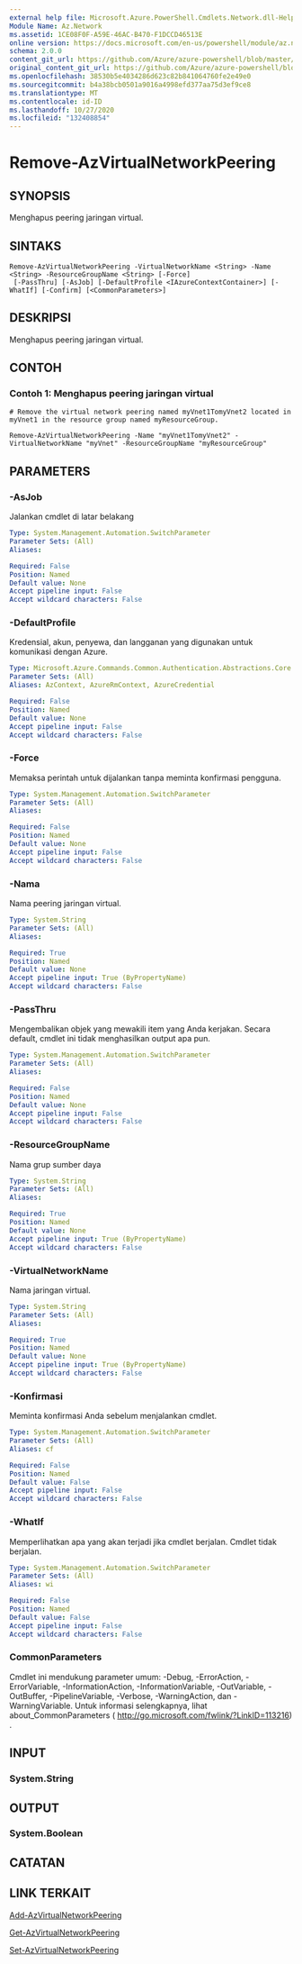```yaml
---
external help file: Microsoft.Azure.PowerShell.Cmdlets.Network.dll-Help.xml
Module Name: Az.Network
ms.assetid: 1CE08F0F-A59E-46AC-B470-F1DCCD46513E
online version: https://docs.microsoft.com/en-us/powershell/module/az.network/remove-azvirtualnetworkpeering
schema: 2.0.0
content_git_url: https://github.com/Azure/azure-powershell/blob/master/src/Network/Network/help/Remove-AzVirtualNetworkPeering.md
original_content_git_url: https://github.com/Azure/azure-powershell/blob/master/src/Network/Network/help/Remove-AzVirtualNetworkPeering.md
ms.openlocfilehash: 38530b5e4034286d623c82b841064760fe2e49e0
ms.sourcegitcommit: b4a38bcb0501a9016a4998efd377aa75d3ef9ce8
ms.translationtype: MT
ms.contentlocale: id-ID
ms.lasthandoff: 10/27/2020
ms.locfileid: "132408854"
---
```

# Remove-AzVirtualNetworkPeering

## SYNOPSIS
Menghapus peering jaringan virtual.

## SINTAKS

```
Remove-AzVirtualNetworkPeering -VirtualNetworkName <String> -Name <String> -ResourceGroupName <String> [-Force]
 [-PassThru] [-AsJob] [-DefaultProfile <IAzureContextContainer>] [-WhatIf] [-Confirm] [<CommonParameters>]
```

## DESKRIPSI
Menghapus peering jaringan virtual.

## CONTOH

### Contoh 1: Menghapus peering jaringan virtual
```
# Remove the virtual network peering named myVnet1TomyVnet2 located in myVnet1 in the resource group named myResourceGroup.

Remove-AzVirtualNetworkPeering -Name "myVnet1TomyVnet2" -VirtualNetworkName "myVnet" -ResourceGroupName "myResourceGroup"
```

## PARAMETERS

### -AsJob
Jalankan cmdlet di latar belakang

```yaml
Type: System.Management.Automation.SwitchParameter
Parameter Sets: (All)
Aliases:

Required: False
Position: Named
Default value: None
Accept pipeline input: False
Accept wildcard characters: False
```

### -DefaultProfile
Kredensial, akun, penyewa, dan langganan yang digunakan untuk komunikasi dengan Azure.

```yaml
Type: Microsoft.Azure.Commands.Common.Authentication.Abstractions.Core.IAzureContextContainer
Parameter Sets: (All)
Aliases: AzContext, AzureRmContext, AzureCredential

Required: False
Position: Named
Default value: None
Accept pipeline input: False
Accept wildcard characters: False
```

### -Force
Memaksa perintah untuk dijalankan tanpa meminta konfirmasi pengguna.

```yaml
Type: System.Management.Automation.SwitchParameter
Parameter Sets: (All)
Aliases:

Required: False
Position: Named
Default value: None
Accept pipeline input: False
Accept wildcard characters: False
```

### -Nama
Nama peering jaringan virtual.

```yaml
Type: System.String
Parameter Sets: (All)
Aliases:

Required: True
Position: Named
Default value: None
Accept pipeline input: True (ByPropertyName)
Accept wildcard characters: False
```

### -PassThru
Mengembalikan objek yang mewakili item yang Anda kerjakan.
Secara default, cmdlet ini tidak menghasilkan output apa pun.

```yaml
Type: System.Management.Automation.SwitchParameter
Parameter Sets: (All)
Aliases:

Required: False
Position: Named
Default value: None
Accept pipeline input: False
Accept wildcard characters: False
```

### -ResourceGroupName
Nama grup sumber daya

```yaml
Type: System.String
Parameter Sets: (All)
Aliases:

Required: True
Position: Named
Default value: None
Accept pipeline input: True (ByPropertyName)
Accept wildcard characters: False
```

### -VirtualNetworkName
Nama jaringan virtual.

```yaml
Type: System.String
Parameter Sets: (All)
Aliases:

Required: True
Position: Named
Default value: None
Accept pipeline input: True (ByPropertyName)
Accept wildcard characters: False
```

### -Konfirmasi
Meminta konfirmasi Anda sebelum menjalankan cmdlet.

```yaml
Type: System.Management.Automation.SwitchParameter
Parameter Sets: (All)
Aliases: cf

Required: False
Position: Named
Default value: False
Accept pipeline input: False
Accept wildcard characters: False
```

### -WhatIf
Memperlihatkan apa yang akan terjadi jika cmdlet berjalan.
Cmdlet tidak berjalan.

```yaml
Type: System.Management.Automation.SwitchParameter
Parameter Sets: (All)
Aliases: wi

Required: False
Position: Named
Default value: False
Accept pipeline input: False
Accept wildcard characters: False
```

### CommonParameters
Cmdlet ini mendukung parameter umum: -Debug, -ErrorAction, -ErrorVariable, -InformationAction, -InformationVariable, -OutVariable, -OutBuffer, -PipelineVariable, -Verbose, -WarningAction, dan -WarningVariable. Untuk informasi selengkapnya, lihat about_CommonParameters ( http://go.microsoft.com/fwlink/?LinkID=113216) .

## INPUT

### System.String

## OUTPUT

### System.Boolean

## CATATAN

## LINK TERKAIT

[Add-AzVirtualNetworkPeering](./Add-AzVirtualNetworkPeering.md)

[Get-AzVirtualNetworkPeering](./Get-AzVirtualNetworkPeering.md)

[Set-AzVirtualNetworkPeering](./Set-AzVirtualNetworkPeering.md)
